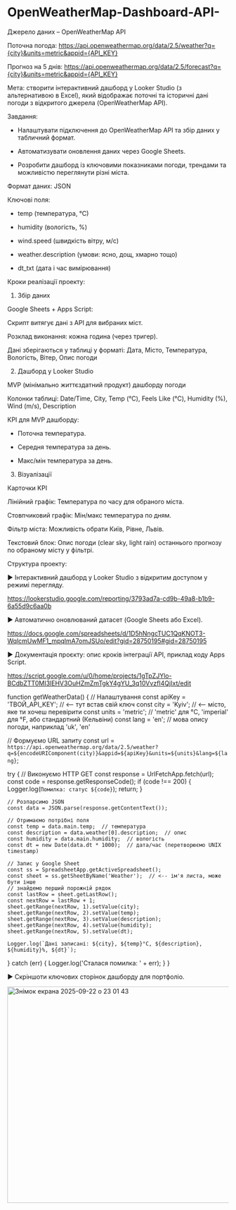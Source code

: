 # OpenWeatherMap-Dashboard-API-
Джерело даних – OpenWeatherMap API

Поточна погода: https://api.openweathermap.org/data/2.5/weather?q={city}&units=metric&appid={API_KEY}

Прогноз на 5 днів: https://api.openweathermap.org/data/2.5/forecast?q={city}&units=metric&appid={API_KEY}

Мета: створити інтерактивний дашборд у Looker Studio (з альтернативою в Excel), який відображає поточні та історичні дані погоди з відкритого джерела (OpenWeatherMap API).

Завдання: 
- Налаштувати підключення до OpenWeatherMap API та збір даних у табличний формат.

- Автоматизувати оновлення даних через Google Sheets.

- Розробити дашборд із ключовими показниками погоди, трендами та можливістю переглянути різні міста.

Формат даних: JSON

Ключові поля:

- temp (температура, °C)

- humidity (вологість, %)

- wind.speed (швидкість вітру, м/с)

- weather.description (умови: ясно, дощ, хмарно тощо)

- dt_txt (дата і час вимірювання)

Кроки реалізації проекту:
1. Збір даних

Google Sheets + Apps Script:

Скрипт витягує дані з API для вибраних міст.

Розклад виконання: кожна година (через тригер).

Дані зберігаються у таблиці у форматі:
Дата, Місто, Температура, Вологість, Вітер, Опис погоди

2. Дашборд у Looker Studio

MVP (мінімально життєздатний продукт) дашборду погоди

Колонки таблиці:
Date/Time, City, Temp (°C), Feels Like (°C), Humidity (%), Wind (m/s), Description

KPI для MVP дашборду:

- Поточна температура.

- Середня температура за день.

- Макс/мін температура за день.

3. Візуалізації

Карточки KPI

Лінійний графік: Температура по часу для обраного міста.

Стовпчиковий графік: Мін/макс температура по дням.

Фільтр міста: Можливість обрати Київ, Рівне, Львів.

Текстовий блок: Опис погоди (clear sky, light rain) останнього прогнозу по обраному місту у фільтрі.





Структура проекту:

▶ Інтерактивний дашборд у Looker Studio з відкритим доступом у режимі перегляду.

https://lookerstudio.google.com/reporting/3793ad7a-cd9b-49a8-b1b9-6a55d9c6aa0b

▶ Автоматично оновлюваний датасет (Google Sheets або Excel).

https://docs.google.com/spreadsheets/d/1D5hNngcTUC1QqKNOT3-WqlcmUwMF1_mpqlmA7omJSUo/edit?gid=28750195#gid=28750195

▶ Документація проєкту: опис кроків інтеграції API, приклад коду Apps Script.

https://script.google.com/u/0/home/projects/1gTpZJYlo-BCdbZTT0MI3lEHV3OuHZmZmTgkY4gYU_3q10VvzfI4QjIxt/edit

function getWeatherData() {
  // Налаштування
  const apiKey = 'ТВОЙ_API_KEY';  // <-- тут встав свій ключ
  const city = 'Kyiv';           // <-- місто, яке ти хочеш перевірити
  const units = 'metric';        // 'metric' для °C, 'imperial' для °F, або стандартний (Кельвіни)
  const lang = 'en';             // мова опису погоди, наприклад 'uk', 'en'

  // Формуємо URL запиту
  const url = `https://api.openweathermap.org/data/2.5/weather?q=${encodeURIComponent(city)}&appid=${apiKey}&units=${units}&lang=${lang}`;

  try {
    // Виконуємо HTTP GET
    const response = UrlFetchApp.fetch(url);
    const code = response.getResponseCode();
    if (code !== 200) {
      Logger.log(`Помилка: статус ${code}`);
      return;
    }

    // Розпарсимо JSON
    const data = JSON.parse(response.getContentText());

    // Отримаємо потрібні поля
    const temp = data.main.temp;  // температура
    const description = data.weather[0].description;  // опис
    const humidity = data.main.humidity;  // вологість
    const dt = new Date(data.dt * 1000);  // дата/час (перетворюємо UNIX timestamp)
    
    // Запис у Google Sheet
    const ss = SpreadsheetApp.getActiveSpreadsheet();
    const sheet = ss.getSheetByName('Weather');  // <-- ім'я листа, може бути інше
    // знайдемо перший порожній рядок
    const lastRow = sheet.getLastRow();
    const nextRow = lastRow + 1;
    sheet.getRange(nextRow, 1).setValue(city);
    sheet.getRange(nextRow, 2).setValue(temp);
    sheet.getRange(nextRow, 3).setValue(description);
    sheet.getRange(nextRow, 4).setValue(humidity);
    sheet.getRange(nextRow, 5).setValue(dt);

    Logger.log(`Дані записані: ${city}, ${temp}°C, ${description}, ${humidity}%, ${dt}`);
  } catch (err) {
    Logger.log('Сталася помилка: ' + err);
  }
}


▶ Скріншоти ключових сторінок дашборду для портфоліо.

<img width="786" height="491" alt="Знімок екрана 2025-09-22 о 23 01 43" src="https://github.com/user-attachments/assets/cef9f3cd-ea56-43b5-a373-b81e34142f26" />

